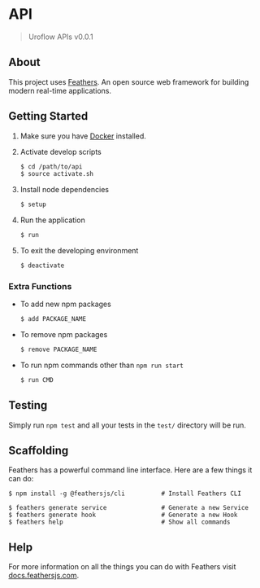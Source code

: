 # API

> Uroflow APIs v0.0.1

## About

This project uses [Feathers](http://feathersjs.com). An open source web framework for building modern real-time applications.

## Getting Started

1. Make sure you have [Docker](https://docs.docker.com/get-docker/) installed.

2. Activate develop scripts
    ```bash
    $ cd /path/to/api
    $ source activate.sh
    ```

3. Install node dependencies
    ```bash
    $ setup
    ```

4. Run the application
    ```bash
    $ run
    ```

5. To exit the developing environment
    ```bash
    $ deactivate
    ```

### Extra Functions

* To add new npm packages
    ```bash
    $ add PACKAGE_NAME
    ```

* To remove npm packages
    ```bash
    $ remove PACKAGE_NAME
    ```

* To run npm commands other than `npm run start`
    ```bash
    $ run CMD
    ```

## Testing

Simply run `npm test` and all your tests in the `test/` directory will be run.

## Scaffolding

Feathers has a powerful command line interface. Here are a few things it can do:

```
$ npm install -g @feathersjs/cli          # Install Feathers CLI

$ feathers generate service               # Generate a new Service
$ feathers generate hook                  # Generate a new Hook
$ feathers help                           # Show all commands
```

## Help

For more information on all the things you can do with Feathers visit [docs.feathersjs.com](http://docs.feathersjs.com).
